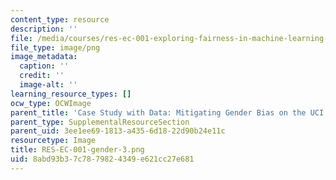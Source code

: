 ```yaml
---
content_type: resource
description: ''
file: /media/courses/res-ec-001-exploring-fairness-in-machine-learning-for-international-development-spring-2020/8abd93b37c7879824349e621cc27e681_RES-EC-001-gender-3.png
file_type: image/png
image_metadata:
  caption: ''
  credit: ''
  image-alt: ''
learning_resource_types: []
ocw_type: OCWImage
parent_title: 'Case Study with Data: Mitigating Gender Bias on the UCI Adult Database'
parent_type: SupplementalResourceSection
parent_uid: 3ee1ee69-1813-a435-6d18-22d90b24e11c
resourcetype: Image
title: RES-EC-001-gender-3.png
uid: 8abd93b3-7c78-7982-4349-e621cc27e681
---
```

